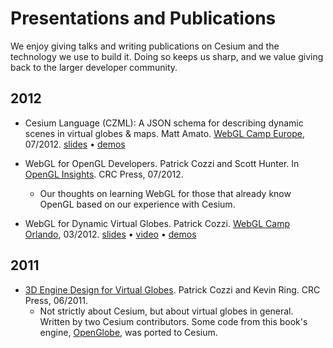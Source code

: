 # Presentations and Publications

We enjoy giving talks and writing publications on Cesium and the technology we use to build it.  Doing so keeps us sharp, and we value giving back to the larger developer community.

## 2012

* Cesium Language (CZML): A JSON schema for describing dynamic scenes in virtual globes & maps.  Matt Amato.  [WebGL Camp Europe](http://www.shader.org/webglcamp/), 07/2012. [slides](https://github.com/AnalyticalGraphicsInc/cesium/wiki/presentations/CZML_WebGL_Camp_07-03-2012.pdf) &bull; [demos](http://cesium.agi.com/)

* WebGL for OpenGL Developers.  Patrick Cozzi and Scott Hunter.  In [OpenGL Insights](http://www.openglinsights.com/).  CRC Press, 07/2012.

   * Our thoughts on learning WebGL for those that already know OpenGL based on our experience with Cesium.

* WebGL for Dynamic Virtual Globes.  Patrick Cozzi.  [WebGL Camp Orlando](http://www.webglcamp.com/wiki/index.php?title=AgendaOrlando1), 03/2012. [slides](http://www.seas.upenn.edu/~pcozzi/downloads/WebGLForDynamicVirtualGlobes.pdf) &bull; [video](http://www.youtube.com/watch?v=Bxk-bkiLbEo) &bull; [demos](http://cesium.agi.com/)

## 2011

* [3D Engine Design for Virtual Globes](http://www.virtualglobebook.com/).  Patrick Cozzi and Kevin Ring.  CRC Press, 06/2011.
  * Not strictly about Cesium, but about virtual globes in general.  Written by two Cesium contributors.  Some code from this book's engine, [OpenGlobe](https://github.com/virtualglobebook/OpenGlobe), was ported to Cesium.

<!--
<img src="presentationsFigures/openglinsights.jpg" />
<img src="presentationsFigures/cesiumLogo.png" />
<img src="presentationsFigures/virtualglobebook.jpg" />
-->